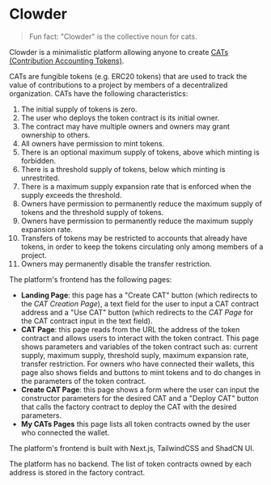 # Clowder

> Fun fact: "Clowder" is the collective noun for cats.

Clowder is a minimalistic platform allowing anyone to create [CATs (Contribution Accounting Tokens)](https://docs.stability.nexus/about-us/the-stable-order/cats).

CATs are fungible tokens (e.g. ERC20 tokens) that are used to track the value of contributions to a project by members of a decentralized organization. CATs have the following characteristics:

1. The initial supply of tokens is zero. 
2. The user who deploys the token contract is its initial owner.
3. The contract may have multiple owners and owners may grant ownership to others.
4. All owners have permission to mint tokens.
5. There is an optional maximum supply of tokens, above which minting is forbidden.
6. There is a threshold supply of tokens, below which minting is unrestrited.
7. There is a maximum supply expansion rate that is enforced when the supply exceeds the threshold.
8. Owners have permission to permanently reduce the maximum supply of tokens and the threshold supply of tokens.
9. Owners have permission to permanently reduce the maximum supply expansion rate.
10. Transfers of tokens may be restricted to accounts that already have tokens, in order to keep the tokens circulating only among members of a project.
11. Owners may permanently disable the transfer restriction.


The platform's frontend has the following pages:

* **Landing Page**: this page has a "Create CAT" button (which redirects to the *CAT Creation Page*), a text field for the user to input a CAT contract address and a "Use CAT" button (which redirects to the *CAT Page* for the CAT contract input in the text field).
* **CAT Page**: this page reads from the URL the address of the token contract and allows users to interact with the token contract. This page shows parameters and variables of the token contract such as: current supply, maximum supply, threshold suply, maximum expansion rate, transfer restriction. For owners who have connected their wallets, this page also shows fields and buttons to mint tokens and to do changes in the parameters of the token contract.
* **Create CAT Page**: this page shows a form where the user can input the constructor parameters for the desired CAT and a "Deploy CAT" button that calls the factory contract to deploy the CAT with the desired parameters.
* **My CATs Pages** this page lists all token contracts owned by the user who connected the wallet.

The platform's frontend is built with Next.js, TailwindCSS and ShadCN UI.

The platform has no backend. The list of token contracts owned by each address is stored in the factory contract.
